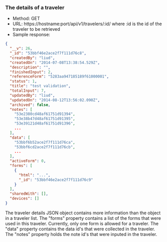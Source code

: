 ### The details of a traveler
- Method: GET
- URL: https://hostname:port/api/v1/travelers/:id/
where :id is the id of the traveler to be retrieved
- Sample response:

```json
{
  "__v": 26,
  "_id": "53bbf46e2ace2f7f111d76c8",
  "createdBy": "liud",
  "createdOn": "2014-07-08T13:38:54.529Z",
  "description": "",
  "finishedInput": 2,
  "referenceForm": "5283aa947185189f61000001",
  "status": 1,
  "title": "test validation",
  "totalInput": 7,
  "updatedBy": "liud",
  "updatedOn": "2014-08-12T13:56:02.090Z",
  "archived": false,
  "notes": [
    "53e2380cd48af61751d91394",
    "53e38b47d48af61751d91395",
    "53e39121d48af61751d91396",
    ...
  ],
  "data": [
    "53bbf6b52ace2f7f111d76ca",
    "53bbf6cd2ace2f7f111d76cb",
    ...
  ],
  "activeForm": 0,
  "forms": [
    {
      "html": "...",
      "_id": "53bbf46e2ace2f7f111d76c9"
    }
  ],
  "sharedWith": [],
  "devices": []
}
```

The traveler details JSON object contains more information than the object in a traveler list. The "forms" property contains a list of the forms that were used in this traveler. Currently, only one form is allowed for a traveler. The "data" property contains the data id's that were collected in the traveler. The "notes" property holds the note id's that were inputed in the traveler.
